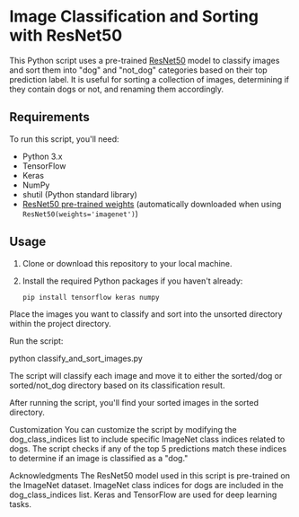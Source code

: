 # Image Classification and Sorting with ResNet50

This Python script uses a pre-trained [ResNet50](https://keras.io/api/applications/resnet/#resnet50-function) model to classify images and sort them into "dog" and "not_dog" categories based on their top prediction label. 
It is useful for sorting a collection of images, determining if they contain dogs or not, and renaming them accordingly.

## Requirements

To run this script, you'll need:

- Python 3.x
- TensorFlow
- Keras
- NumPy
- shutil (Python standard library)
- [ResNet50 pre-trained weights](https://keras.io/api/applications/resnet/#resnet50-function) (automatically downloaded when using `ResNet50(weights='imagenet')`)

## Usage

1. Clone or download this repository to your local machine.

2. Install the required Python packages if you haven't already:

   ```bash
   pip install tensorflow keras numpy

 Place the images you want to classify and sort into the unsorted directory within the project directory.

Run the script:

python classify_and_sort_images.py

The script will classify each image and move it to either the sorted/dog or sorted/not_dog directory based on its classification result.

After running the script, you'll find your sorted images in the sorted directory.

Customization
You can customize the script by modifying the dog_class_indices list to include specific ImageNet class indices related to dogs. The script checks if any of the top 5 predictions match these indices to determine if an image is classified as a "dog."

Acknowledgments
The ResNet50 model used in this script is pre-trained on the ImageNet dataset.
ImageNet class indices for dogs are included in the dog_class_indices list.
Keras and TensorFlow are used for deep learning tasks.
